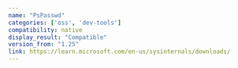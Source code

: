 ```yaml
---
name: "PsPasswd"
categories: ['oss', 'dev-tools']
compatibility: native
display_result: "Compatible"
version_from: "1.25"
link: https://learn.microsoft.com/en-us/sysinternals/downloads/
---
```

